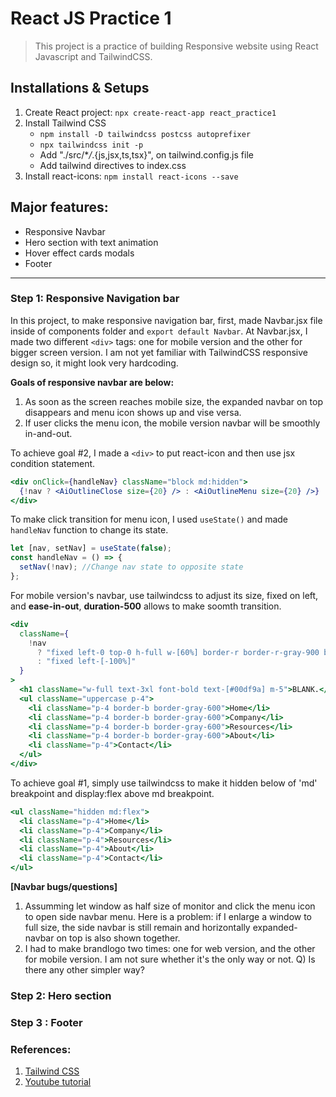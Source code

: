 # React JS Practice 1

> This project is a practice of building Responsive website using React Javascript and TailwindCSS.

## Installations & Setups

1. Create React project: `npx create-react-app react_practice1`
2. Install Tailwind CSS
   - `npm install -D tailwindcss postcss autoprefixer`
   - `npx tailwindcss init -p`
   - Add "./src/\*_/_.{js,jsx,ts,tsx}", on tailwind.config.js file
   - Add tailwind directives to index.css
3. Install react-icons: `npm install react-icons --save`

## Major features:

- Responsive Navbar
- Hero section with text animation
- Hover effect cards modals
- Footer

---

### Step 1: Responsive Navigation bar

In this project, to make responsive navigation bar, first, made Navbar.jsx file inside of components folder and `export default Navbar`. At Navbar.jsx, I made two different `<div>` tags: one for mobile version and the other for bigger screen version. I am not yet familiar with TailwindCSS responsive design so, it might look very hardcoding.

**Goals of responsive navbar are below:**

1.  As soon as the screen reaches mobile size, the expanded navbar on top disappears and menu icon shows up and vise versa.
2.  If user clicks the menu icon, the mobile version navbar will be smoothly in-and-out.

To achieve goal #2, I made a `<div>` to put react-icon and then use jsx condition statement.

```jsx
<div onClick={handleNav} className="block md:hidden">
  {!nav ? <AiOutlineClose size={20} /> : <AiOutlineMenu size={20} />}
</div>
```

To make click transition for menu icon, I used `useState()` and made `handleNav` function to change its state.

```jsx
let [nav, setNav] = useState(false);
const handleNav = () => {
  setNav(!nav); //Change nav state to opposite state
};
```

For mobile version's navbar, use tailwindcss to adjust its size, fixed on left, and **ease-in-out**, **duration-500** allows to make soomth transition.

```jsx
<div
  className={
    !nav
      ? "fixed left-0 top-0 h-full w-[60%] border-r border-r-gray-900 bg-[#000300] ease-in-out duration-500"
      : "fixed left-[-100%]"
  }
>
  <h1 className="w-full text-3xl font-bold text-[#00df9a] m-5">BLANK.</h1>
  <ul className="uppercase p-4">
    <li className="p-4 border-b border-gray-600">Home</li>
    <li className="p-4 border-b border-gray-600">Company</li>
    <li className="p-4 border-b border-gray-600">Resources</li>
    <li className="p-4 border-b border-gray-600">About</li>
    <li className="p-4">Contact</li>
  </ul>
</div>
```

To achieve goal #1, simply use tailwindcss to make it hidden below of 'md' breakpoint and display:flex above md breakpoint.

```jsx
<ul className="hidden md:flex">
  <li className="p-4">Home</li>
  <li className="p-4">Company</li>
  <li className="p-4">Resources</li>
  <li className="p-4">About</li>
  <li className="p-4">Contact</li>
</ul>
```

**[Navbar bugs/questions]**

1.  Assumming let window as half size of monitor and click the menu icon to open side navbar menu. Here is a problem: if I enlarge a window to full size, the side navbar is still remain and horizontally expanded-navbar on top is also shown together.
2.  I had to make brandlogo two times: one for web version, and the other for mobile version. I am not sure whether it's the only way or not. Q) Is there any other simpler way?

### Step 2: Hero section

### Step 3 : Footer

### References:

1.  [Tailwind CSS](https://tailwindcss.com/docs/guides/create-react-app)
2.  [Youtube tutorial](https://www.youtube.com/watch?v=ZU-drSVodBw)
